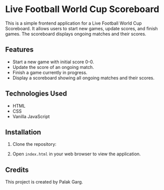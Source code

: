 # Live Football World Cup Scoreboard

This is a simple frontend application for a Live Football World Cup Scoreboard. It allows users to start new games, update scores, and finish games. The scoreboard displays ongoing matches and their scores.

## Features

- Start a new game with initial score 0-0.
- Update the score of an ongoing match.
- Finish a game currently in progress.
- Display a scoreboard showing all ongoing matches and their scores.

## Technologies Used

- HTML
- CSS
- Vanilla JavaScript

## Installation

1. Clone the repository:

2. Open `index.html` in your web browser to view the application.

## Credits

This project is created by Palak Garg.

